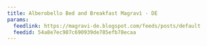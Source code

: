 ```yaml
---
title: Alberobello Bed and Breakfast Magravì - DE
params:
  feedlink: https://magravi-de.blogspot.com/feeds/posts/default
  feedid: 54a8e7ec987c690939de785efb78ecaa
---
```

